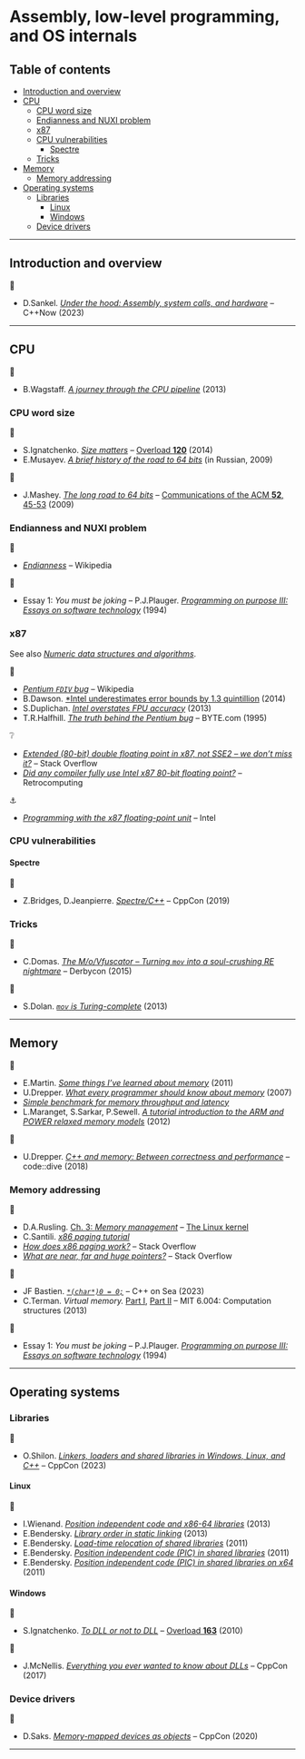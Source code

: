 # Assembly, low-level programming, and OS internals <!-- omit in toc -->

## Table of contents <!-- omit in toc -->

- [Introduction and overview](#introduction-and-overview)
- [CPU](#cpu)
  - [CPU word size](#cpu-word-size)
  - [Endianness and NUXI problem](#endianness-and-nuxi-problem)
  - [x87](#x87)
  - [CPU vulnerabilities](#cpu-vulnerabilities)
    - [Spectre](#spectre)
  - [Tricks](#tricks)
- [Memory](#memory)
  - [Memory addressing](#memory-addressing)
- [Operating systems](#operating-systems)
  - [Libraries](#libraries)
    - [Linux](#linux)
    - [Windows](#windows)
  - [Device drivers](#device-drivers)

---

## Introduction and overview

:movie_camera:

- D.Sankel. [*Under the hood: Assembly, system calls, and hardware*](https://www.youtube.com/watch?v=0iXRRCnurvo) – C++Now (2023)

<!-- https://web.archive.org/web/20080107035604/http://www.cellperformance.com/mike_acton/2006/05/demystifying_the_restrict_keyw.html -->
<!-- - O.Mutlu. [Lec. 20: *Virtual memory*](https://www.youtube.com/watch?v=2RhGMpY18zw) – - Comp. Arch. 2015 -->

---

## CPU

:link:

- B.Wagstaff. [*A journey through the CPU pipeline*](https://www.gamedev.net/articles/programming/general-and-gameplay-programming/a-journey-through-the-cpu-pipeline-r3115/) (2013)

### CPU word size

:link:

- S.Ignatchenko. [*Size matters*](https://accu.org/journals/overload/22/120/ignatchenko_1895/) – [Overload **120**](https://accu.org/journals/overload/overload120) (2014)
- E.Musayev. [*A brief history of the road to 64 bits*](https://web.archive.org/web/20191222085303/http://www.eldar.com/node/262) (in Russian, 2009)

:page_facing_up:

- J.Mashey. [*The long road to 64 bits*](https://cacm.acm.org/magazines/2009/1/15667-the-long-road-to-64-bits/fulltext) – [Communications of the ACM **52**, 45-53](https://doi.org/10.1145/1435417.1435431) (2009)

### Endianness and NUXI problem

:link:

- [*Endianness*](https://en.wikipedia.org/wiki/Endianness) – Wikipedia

:book:

- Essay 1: *You must be joking* – P.J.Plauger. [*Programming on purpose III: Essays on software technology*](https://www.pearson.com/us/higher-education/program/Plauger-Programming-on-Purpose-III-Essays-on-Software-Technology/PGM133229.html) (1994)

### x87

See also [*Numeric data structures and algorithms*](../data_structures_and_algorithms/numeric.md).

:link:

- [*Pentium `FDIV` bug*](https://en.wikipedia.org/wiki/Pentium_FDIV_bug#cite_note-halfhill-199503-3) – Wikipedia
- B.Dawson. [*Intel underestimates error bounds by 1.3 quintillion](https://randomascii.wordpress.com/2014/10/09/intel-underestimates-error-bounds-by-1-3-quintillion/) (2014)
- S.Duplichan. [*Intel overstates FPU accuracy*](http://notabs.org/fpuaccuracy/index.htm) (2013)
- T.R.Halfhill. [*The truth behind the Pentium bug*](https://web.archive.org/web/20060209005434/http://www.byte.com/art/9503/sec13/art1.htm) – BYTE.com (1995)

:grey_question:

- [*Extended (80-bit) double floating point in x87, not SSE2 – we don’t miss it?*](https://stackoverflow.com/q/3206101) – Stack Overflow
- [*Did any compiler fully use Intel x87 80-bit floating point?*](https://retrocomputing.stackexchange.com/q/9751) – Retrocomputing

:anchor:

- [*Programming with the x87 floating-point unit*](http://www.infophysics.net/x87.pdf) – Intel

### CPU vulnerabilities

#### Spectre

:movie_camera:

- Z.Bridges, D.Jeanpierre. [*Spectre/C++*](https://www.youtube.com/watch?v=ehNkhmEg0bw) – CppCon (2019)

### Tricks

:movie_camera:

- C.Domas. [*The M/o/Vfuscator – Turning `mov` into a soul-crushing RE nightmare*](https://www.youtube.com/watch?v=R7EEoWg6Ekk) – Derbycon (2015)

:page_facing_up:

- S.Dolan. [*`mov` is Turing-complete*](https://drwho.virtadpt.net/files/mov.pdf) (2013)

---

## Memory

:link:

- E.Martin. [*Some things I’ve learned about memory*](http://neugierig.org/software/blog/2011/05/memory.html) (2011)
- U.Drepper. [*What every programmer should know about memory*](https://people.freebsd.org/~lstewart/articles/cpumemory.pdf) (2007)
- [*Simple benchmark for memory throughput and latency*](https://github.com/ssvb/tinymembench)
- L.Maranget, S.Sarkar, P.Sewell. [*A tutorial introduction to the ARM and POWER relaxed memory models*](https://www.cl.cam.ac.uk/~pes20/ppc-supplemental/test7.pdf) (2012)


:movie_camera:

- U.Drepper. [*C++ and memory: Between correctness and performance*](https://www.youtube.com/watch?v=LXfSXzxDY_M) – code::dive (2018)

### Memory addressing

:link:

- D.A.Rusling. [Ch. 3: *Memory management*](http://www.tldp.org/LDP/tlk/mm/memory.html) – [The Linux kernel](http://www.tldp.org/LDP/tlk/tlk-title.html)
- C.Santili. [*x86 paging tutorial*](https://cirosantilli.com/x86-paging)
- [*How does x86 paging work?*](https://stackoverflow.com/q/18431261) – Stack Overflow
- [*What are near, far and huge pointers?*](https://stackoverflow.com/q/3575592) – Stack Overflow

:movie_camera:

- JF Bastien. [*`*(char*)0 = 0;`*](https://www.youtube.com/watch?v=dFIqNZ8VbRY) – C++ on Sea (2023)
- C.Terman. *Virtual memory.* [Part I](https://www.youtube.com/watch?v=3akTtCu_F_k), [Part II](https://www.youtube.com/watch?v=DelO8tZFMrc) – MIT 6.004: Computation structures (2013)

:book:

- Essay 1: *You must be joking* – P.J.Plauger. [*Programming on purpose III: Essays on software technology*](https://www.pearson.com/us/higher-education/program/Plauger-Programming-on-Purpose-III-Essays-on-Software-Technology/PGM133229.html) (1994)

<!-- https://web.archive.org/web/20080107035604/http://www.cellperformance.com/mike_acton/2006/05/demystifying_the_restrict_keyw.html -->

<!-- https://www.airs.com/blog/archives/120
https://www.agner.org/optimize/optimizing_cpp.pdf
https://www.agner.org/optimize/
http://www.reedbeta.com/blog/data-oriented-hash-table/
 -->

---

## Operating systems

### Libraries

:movie_camera:

- O.Shilon. [*Linkers, loaders and shared libraries in Windows, Linux, and C++*](https://www.youtube.com/watch?v=_enXuIxuNV4) – CppCon (2023)

#### Linux

:link:

- I.Wienand. [*Position independent code and x86-64 libraries*](https://www.technovelty.org/c/position-independent-code-and-x86-64-libraries.html) (2013)
- E.Bendersky. [*Library order in static linking*](https://eli.thegreenplace.net/2013/07/09/library-order-in-static-linking) (2013)
- E.Bendersky. [*Load-time relocation of shared libraries*](https://eli.thegreenplace.net/2011/08/25/load-time-relocation-of-shared-libraries) (2011)
- E.Bendersky. [*Position independent code (PIC) in shared libraries*](https://eli.thegreenplace.net/2011/11/03/position-independent-code-pic-in-shared-libraries) (2011)
- E.Bendersky. [*Position independent code (PIC) in shared libraries on x64*](https://eli.thegreenplace.net/2011/11/11/position-independent-code-pic-in-shared-libraries-on-x64) (2011)

#### Windows

:link:

- S.Ignatchenko. [*To DLL or not to DLL*](https://accu.org/journals/overload/18/99/ignatchenko_1704/) – [Overload **163**](https://accu.org/journals/overload/overload99) (2010)

:movie_camera:

- J.McNellis. [*Everything you ever wanted to know about DLLs*](https://www.youtube.com/watch?v=JPQWQfDhICA) – CppCon (2017)

### Device drivers

:movie_camera:

- D.Saks. [*Memory-mapped devices as objects*](https://www.youtube.com/watch?v=uwzuAGtAEFk) – CppCon (2020)

---

